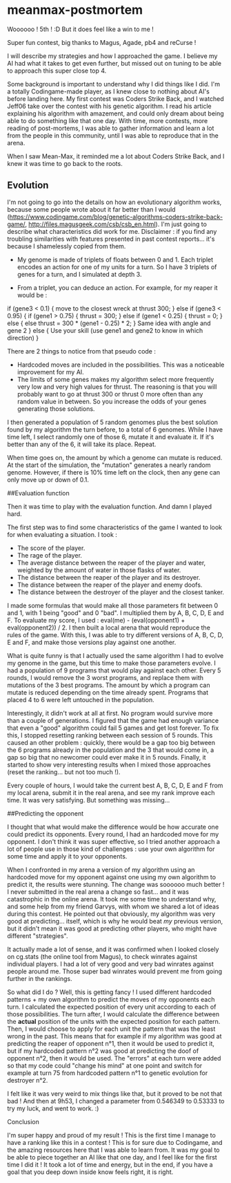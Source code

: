 # meanmax-postmortem

Woooooo ! 5th ! :D But it does feel like a win to me ! 

Super fun contest, big thanks to Magus, Agade, pb4 and reCurse ! 

I will describe my strategies and how I approached the game. I believe my AI had what it takes to get even further, but missed out on tuning to be able to approach this super close top 4.

Some background is important to understand why I did things like I did. I'm a totally Codingame-made player, as I knew close to nothing about AI's before landing here. My first contest was Coders Strike Back, and I watched Jeff06 take over the contest with his genetic algorithm. I read his article explaining his algorithm with amazement, and could only dream about being able to do something like that one day. With time, more contests, more reading of post-mortems, I was able to gather information and learn a lot from the people in this community, until I was able to reproduce that in the arena.

When I saw Mean-Max, it reminded me a lot about Coders Strike Back, and I knew it was time to go back to the roots. 

## Evolution

I'm not going to go into the details on how an evolutionary algorithm works, because some people wrote about it far better than I would (https://www.codingame.com/blog/genetic-algorithms-coders-strike-back-game/, http://files.magusgeek.com/csb/csb_en.html). I'm just going to describe what characteristics did work for me. Disclaimer : if you find any troubling similarities with features presented in past contest reports... it's because I shamelessly copied from them.

- My genome is made of triplets of floats between 0 and 1. Each triplet encodes an action for one of my units for a turn. So I have 3 triplets of genes for a turn, and I simulated at depth 3.

- From a triplet, you can deduce an action. For example, for my reaper it would be :

if (gene3 < 0.1) {
	move to the closest wreck at thrust 300;
} else if (gene3 < 0.95) {
    if (gene1 > 0.75) {
    	thrust = 300;
    } else if (gene1 < 0.25) {
    	thrust = 0;
    } else {
        else thrust = 300 * (gene1 - 0.25) * 2;
    }
	Same idea with angle and gene 2
} else {
	Use your skill (use gene1 and gene2 to know in which direction)
}

There are 2 things to notice from that pseudo code :
- Hardcoded moves are included in the possibilities. This was a noticeable improvement for my AI.
- The limits of some genes makes my algorithm select more frequently very low and very high values for thrust. The reasoning is that you will probably want to go at thrust 300 or thrust 0 more often than any random value in between. So you increase the odds of your genes generating those solutions.

I then generated a population of 5 random genomes plus the best solution found by my algorithm the turn before, to a total of 6 genomes. While I have time left, I select randomly one of those 6, mutate it and evaluate it. If it's better than any of the 6, it will take its place. Repeat.

When time goes on, the amount by which a genome can mutate is reduced. At the start of the simulation, the "mutation" generates a nearly random genome. However, if there is 10% time left on the clock, then any gene can only move up or down of 0.1.

##Evaluation function

Then it was time to play with the evaluation function. And damn I played hard. 

The first step was to find some characteristics of the game I wanted to look for when evaluating a situation. I took :
- The score of the player.
- The rage of the player.
- The average distance between the reaper of the player and water, weighted by the amount of water in those flasks of water.
- The distance between the reaper of the player and its destroyer.
- The distance between the reaper of the player and enemy doofs.
- The distance between the destroyer of the player and the closest tanker.

I made some formulas that would make all those parameters fit between 0 and 1, with 1 being "good" and 0 "bad". I multiplied them by A, B, C, D, E and F. To evaluate my score, I used : eval(me) - (eval(opponent1) + eval(opponent2)) / 2. I then built a local arena that would reproduce the rules of the game. With this, I was able to try different versions of A, B, C, D, E and F, and make those versions play against one another. 

What is quite funny is that I actually used the same algorithm I had to evolve my genome in the game, but this time to make those parameters evolve. I had a population of 9 programs that would play against each other. Every 5 rounds, I would remove the 3 worst programs, and replace them with mutations of the 3 best programs. The amount by which a program can mutate is reduced depending on the time already spent. Programs that placed 4 to 6 were left untouched in the population. 

Interestingly, it didn't work at all at first. No program would survive more than a couple of generations. I figured that the game had enough variance that even a "good" algorithm could fail 5 games and get lost forever. To fix this, I stopped resetting ranking between each session of 5 rounds. This caused an other problem : quickly, there would be a gap too big between the 6 programs already in the population and the 3 that would come in, a gap so big that no newcomer could ever make it in 5 rounds. Finally, it started to show very interesting results when I mixed those approaches (reset the ranking... but not too much !).

Every couple of hours, I would take the current best A, B, C, D, E and F from my local arena, submit it in the real arena, and see my rank improve each time. It was very satisfying. But something was missing...

##Predicting the opponent

I thought that what would make the difference would be how accurate one could predict its opponents. Every round, I had an hardcoded move for my opponent. I don't think it was super effective, so I tried another approach a lot of people use in those kind of challenges : use your own algorithm for some time and apply it to your opponents. 

When I confronted in my arena a version of my algorithm using an hardcoded move for my opponent against one using my own algorithm to predict it, the results were stunning. The change was soooooo much better ! I never submitted in the real arena a change so fast... and it was catastrophic in the online arena. It took me some time to understand why, and some help from my friend Garvys, with whom we shared a lot of ideas during this contest. He pointed out that obviously, my algorithm was very good at predicting... itself, which is why he would beat *my* previous version, but it didn't mean it was good at predicting other players, who might have different "strategies". 

It actually made a lot of sense, and it was confirmed when I looked closely on cg.stats (the online tool from Magus), to check winrates against individual players. I had a lot of very good and very bad winrates against people around me. Those super bad winrates would prevent me from going further in the rankings.

So what did I do ? Well, this is getting fancy ! I used different hardcoded patterns + my own algorithm to predict the moves of my opponents each turn. I calculated the expected position of every unit according to each of those possibilities. The turn after, I would calculate the difference between the **actual** position of the units with the expected position for each pattern. Then, I would choose to apply for each unit the pattern that was the least wrong in the past. This means that for example if my algorithm was good at predicting the reaper of opponent n°1, then it would be used to predict it, but if my hardcoded pattern n°2 was good at predicting the doof of opponent n°2, then it would be used. The "errors" at each turn were added so that my code could "change his mind" at one point and switch for example at turn 75 from hardcoded pattern n°1 to genetic evolution for destroyer n°2.

I felt like it was very weird to mix things like that, but it proved to be not that bad ! And then at 9h53, I changed a parameter from 0.546349 to 0.53333 to try my luck, and went to work. :)

Conclusion

I'm super happy and proud of my result ! This is the first time I manage to have a ranking like this in a contest ! This is for sure due to Codingame, and the amazing resources here that I was able to learn from. It was my goal to be able to piece together an AI like that one day, and I feel like for the first time I did it ! It took a lot of time and energy, but in the end, if you have a goal that you deep down inside know feels right, it is right.

